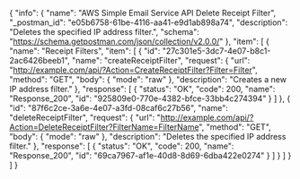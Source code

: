 {
  "info": {
    "name": "AWS Simple Email Service API Delete Receipt Filter",
    "_postman_id": "e05b6758-61be-4116-aa41-e9d1ab898a74",
    "description": "Deletes the specified IP address filter.",
    "schema": "https://schema.getpostman.com/json/collection/v2.0.0/"
  },
  "item": [
    {
      "name": "Receipt Filters",
      "item": [
        {
          "id": "27c301e5-3dc7-4e07-b8c1-2ac6426beeb1",
          "name": "createReceiptFilter",
          "request": {
            "url": "http://example.com/api/?Action=CreateReceiptFilter?Filter=Filter",
            "method": "GET",
            "body": {
              "mode": "raw"
            },
            "description": "Creates a new IP address filter."
          },
          "response": [
            {
              "status": "OK",
              "code": 200,
              "name": "Response_200",
              "id": "925809e0-770e-4382-bfce-33bb4c274394"
            }
          ]
        },
        {
          "id": "87f6c2ce-3a6e-4e07-a3fd-08caf6c27b56",
          "name": "deleteReceiptFilter",
          "request": {
            "url": "http://example.com/api/?Action=DeleteReceiptFilter?FilterName=FilterName",
            "method": "GET",
            "body": {
              "mode": "raw"
            },
            "description": "Deletes the specified IP address filter."
          },
          "response": [
            {
              "status": "OK",
              "code": 200,
              "name": "Response_200",
              "id": "69ca7967-af1e-40d8-8d69-6dba422e0274"
            }
          ]
        }
      ]
    }
  ]
}